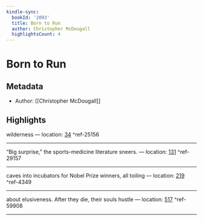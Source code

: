 ```yaml
---
kindle-sync:
  bookId: '2093'
  title: Born to Run
  author: Christopher McDougall
  highlightsCount: 4
---
```

# Born to Run
## Metadata
* Author: [[Christopher McDougall]]

## Highlights
wilderness — location: [34]() ^ref-25156

---
“Big surprise,” the sports-medicine literature sneers. — location: [131]() ^ref-29157

---
caves into incubators for Nobel Prize winners, all toiling — location: [219]() ^ref-4349

---
about elusiveness. After they die, their souls hustle — location: [517]() ^ref-59908

---
